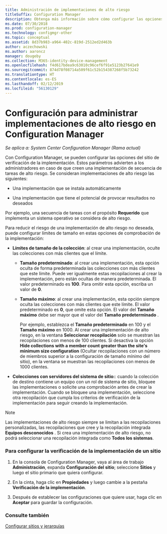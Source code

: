 ```yaml
---
title: Administración de implementaciones de alto riesgo
titleSuffix: Configuration Manager
description: Obtenga más información sobre cómo configurar las opciones del sitio de verificación de la implementación en Configuration Manager para advertir a los administradores en caso de que creen una implementación de alto riesgo.
ms.date: 07/30/2018
ms.prod: configuration-manager
ms.technology: configmgr-other
ms.topic: conceptual
ms.assetid: 8d37b983-a964-402c-819d-2512ed2d463b
author: aczechowski
ms.author: aaroncz
manager: dougeby
ms.collection: M365-identity-device-management
ms.openlocfilehash: f4d617bdea9c63010c96cef6f91e5123b27641e9
ms.sourcegitcommit: 874d78f08714a509f61c52b154387268f5b73242
ms.translationtype: HT
ms.contentlocale: es-ES
ms.lasthandoff: 02/12/2019
ms.locfileid: "56130129"
---
```

# <a name="settings-to-manage-high-risk-deployments-for-configuration-manager"></a>Configuración para administrar implementaciones de alto riesgo en Configuration Manager

*Se aplica a: System Center Configuration Manager (Rama actual)*


Con Configuration Manager, se pueden configurar las opciones del sitio de verificación de la implementación. Estos parámetros advierten a los administradores en caso de que creen una implementación de secuencia de tareas de alto riesgo. Se consideran implementaciones de alto riesgo las siguientes:  

-   Una implementación que se instala automáticamente  

-   Una implementación que tiene el potencial de provocar resultados no deseados  

Por ejemplo, una secuencia de tareas con el propósito **Requerido** que implementa un sistema operativo se considera de alto riesgo.  

Para reducir el riesgo de una implementación de alto riesgo no deseada, puede configurar límites de tamaño en estas opciones de comprobación de la implementación:  

- **Límites de tamaño de la colección**: al crear una implementación, oculte las colecciones con más clientes que el límite.  

  - **Tamaño predeterminado**: al crear una implementación, esta opción oculta de forma predeterminada las colecciones con más clientes que este límite. Puede ver igualmente estas recopilaciones al crear la implementación, pero están ocultas de manera predeterminada. El valor predeterminado es **100**. Para omitir esta opción, escriba un valor de **0**.  

  - **Tamaño máximo**: al crear una implementación, esta opción siempre oculta las colecciones con más clientes que este límite. El valor predeterminado es **0**, que omite esta opción. El valor del **Tamaño máximo** debe ser mayor que el valor del **Tamaño predeterminado** .  

    Por ejemplo, establezca el **Tamaño predeterminado** en 100 y el **Tamaño máximo** en 1000. Al crear una implementación de alto riesgo, en la ventana **Seleccionar recopilación** solo se muestran las recopilaciones con menos de 100 clientes. Si desactiva la opción **Hide collections with a member count greater than the site's minimum size configuration** (Ocultar recopilaciones con un número de miembros superior a la configuración de tamaño mínimo del sitio), en la ventana se muestran las recopilaciones con menos de 1000 clientes.  

- **Colecciones con servidores del sistema de sitio:**: cuando la colección de destino contiene un equipo con un rol de sistema de sitio, bloquee las implementaciones o solicite una comprobación antes de crear la implementación. Cuando se bloquee una implementación, seleccione otra recopilación que cumpla los criterios de verificación de la implementación para seguir creando la implementación.  

> [!NOTE]  
>  Las implementaciones de alto riesgo siempre se limitan a las recopilaciones personalizadas, las recopilaciones que cree y la recopilación integrada **Equipos desconocidos** . Si crea una implementación de alto riesgo, no podrá seleccionar una recopilación integrada como **Todos los sistemas**.  

### <a name="configure-deployment-verification-for-a-site"></a>Para configurar la verificación de la implementación de un sitio  

1.  En la consola de Configuration Manager, vaya al área de trabajo **Administración**, expanda **Configuración del sitio**; seleccione **Sitios** y luego el sitio primario que quiera configurar.  

2.  En la cinta, haga clic en **Propiedades** y luego cambie a la pestaña **Verificación de la implementación**.  

3.  Después de establecer las configuraciones que quiere usar, haga clic en **Aceptar** para guardar la configuración.  


### <a name="see-also"></a>Consulte también  
 [Configurar sitios y jerarquías](/sccm/core/servers/deploy/configure/configure-sites-and-hierarchies)
